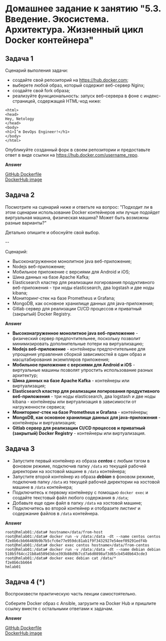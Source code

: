 
# Домашнее задание к занятию "5.3. Введение. Экосистема. Архитектура. Жизненный цикл Docker контейнера"

## Задача 1

Сценарий выполения задачи:

- создайте свой репозиторий на https://hub.docker.com;
- выберете любой образ, который содержит веб-сервер Nginx;
- создайте свой fork образа;
- реализуйте функциональность:
запуск веб-сервера в фоне с индекс-страницей, содержащей HTML-код ниже:
```
<html>
<head>
Hey, Netology
</head>
<body>
<h1>I’m DevOps Engineer!</h1>
</body>
</html>
```
Опубликуйте созданный форк в своем репозитории и предоставьте ответ в виде ссылки на https://hub.docker.com/username_repo.  

**Answer**

[ GitHub Dockerfile ](./Dockerfile-%231)  
[ DockerHub image](https://hub.docker.com/r/accesshasbeendenied/task1)

## Задача 2

Посмотрите на сценарий ниже и ответьте на вопрос:
"Подходит ли в этом сценарии использование Docker контейнеров или лучше подойдет виртуальная машина, физическая машина? Может быть возможны разные варианты?"

Детально опишите и обоснуйте свой выбор.

--

Сценарий:

- Высоконагруженное монолитное java веб-приложение;
- Nodejs веб-приложение;
- Мобильное приложение c версиями для Android и iOS;
- Шина данных на базе Apache Kafka;
- Elasticsearch кластер для реализации логирования продуктивного веб-приложения - три ноды elasticsearch, два logstash и две ноды kibana;
- Мониторинг-стек на базе Prometheus и Grafana;
- MongoDB, как основное хранилище данных для java-приложения;
- Gitlab сервер для реализации CI/CD процессов и приватный (закрытый) Docker Registry.  

**Answer**

  - **Высоконагруженное монолитное java веб-приложение** - физический сервер предпочтительнее, поскольку позволит минимизировать дополнительные потери на виртуализацию;
  - **Nodejs веб-приложение** - контейнеры предпочтительнее для упрощения управления сборкой зависимостей в один образ и масштабирования экземпляров приложения;
  - **Мобильное приложение c версиями для Android и iOS** - виртуальные машины позволят упростить использование разных архитектур; 
  - **Шина данных на базе Apache Kafka** - контейнеры или виртуализация;
  - **Elasticsearch кластер для реализации логирования продуктивного веб-приложения** - три ноды elasticsearch, два logstash и две ноды kibana - контейнеры или виртуализация в зависимости от нагруженности сервиса;
  - **Мониторинг-стек на базе Prometheus и Grafana** - контейнеры;
  - **MongoDB, как основное хранилище данных для java-приложения** - контейнеры и виртуализация;
  - **Gitlab сервер для реализации CI/CD процессов и приватный (закрытый) Docker Registry** - контейнеры или виртуализация.

## Задача 3

- Запустите первый контейнер из образа ***centos*** c любым тэгом в фоновом режиме, подключив папку ```/data``` из текущей рабочей директории на хостовой машине в ```/data``` контейнера;
- Запустите второй контейнер из образа ***debian*** в фоновом режиме, подключив папку ```/data``` из текущей рабочей директории на хостовой машине в ```/data``` контейнера;
- Подключитесь к первому контейнеру с помощью ```docker exec``` и создайте текстовый файл любого содержания в ```/data```;
- Добавьте еще один файл в папку ```/data``` на хостовой машине;
- Подключитесь во второй контейнер и отобразите листинг и содержание файлов в ```/data``` контейнера.  

**Answer**

    root@hmlab01:/data# hostname>/data/from-host
    root@hmlab01:/data# docker run -v /data:/data -dt --name centos centos
    f2e8b6cbb66469b9b7b5cfc6e77e959dc81ab1f9f3432927e54eef09291edf4b
    root@hmlab01:/data# docker exec centos hostname>/data/from-centos
    root@hmlab01:/data# docker run -v /data:/data -dt --name debian debian
    510b5f64cc21b8a6509d3dce393b88d9b7cd7a6d0898af3d65cb4540b643cde3
    root@hmlab01:/data# docker exec debian cat /data/*
    f2e8b6cbb664
    hmlab01


## Задача 4 (*)

Воспроизвести практическую часть лекции самостоятельно.

Соберите Docker образ с Ansible, загрузите на Docker Hub и пришлите ссылку вместе с остальными ответами к задачам.

**Answer**

[ GitHub Dockerfile ](./Dockerfile-%234)  
[ DockerHub image](https://hub.docker.com/r/accesshasbeendenied/task4)